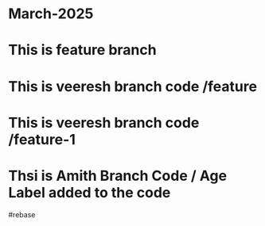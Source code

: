 # March-2025
# This is feature branch
# This is veeresh branch code /feature
# This is veeresh branch code /feature-1
# Thsi is Amith Branch Code / Age Label added to the code

#rebase
